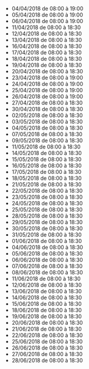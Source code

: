  - 04/04/2018 de 08:00 à 19:00
 - 05/04/2018 de 08:00 à 19:00
 - 06/04/2018 de 08:00 à 19:00
 - 11/04/2018 de 08:00 à 18:30
 - 12/04/2018 de 08:00 à 18:30
 - 13/04/2018 de 08:00 à 18:30
 - 16/04/2018 de 08:00 à 18:30
 - 17/04/2018 de 08:00 à 18:30
 - 18/04/2018 de 08:00 à 18:30
 - 19/04/2018 de 08:00 à 18:30
 - 20/04/2018 de 08:00 à 18:30
 - 23/04/2018 de 08:00 à 19:00
 - 24/04/2018 de 08:00 à 19:00
 - 25/04/2018 de 08:00 à 19:00
 - 26/04/2018 de 08:00 à 19:00
 - 27/04/2018 de 08:00 à 18:30
 - 30/04/2018 de 08:00 à 18:30
 - 02/05/2018 de 08:00 à 18:30
 - 03/05/2018 de 08:00 à 18:30
 - 04/05/2018 de 08:00 à 18:30
 - 07/05/2018 de 08:00 à 18:30
 - 09/05/2018 de 08:00 à 18:30
 - 11/05/2018 de 08:00 à 18:30
 - 14/05/2018 de 08:00 à 18:30
 - 15/05/2018 de 08:00 à 18:30
 - 16/05/2018 de 08:00 à 18:30
 - 17/05/2018 de 08:00 à 18:30
 - 18/05/2018 de 08:00 à 18:30
 - 21/05/2018 de 08:00 à 18:30
 - 22/05/2018 de 08:00 à 18:30
 - 23/05/2018 de 08:00 à 18:30
 - 24/05/2018 de 08:00 à 18:30
 - 25/05/2018 de 08:00 à 18:30
 - 28/05/2018 de 08:00 à 18:30
 - 29/05/2018 de 08:00 à 18:30
 - 30/05/2018 de 08:00 à 18:30
 - 31/05/2018 de 08:00 à 18:30
 - 01/06/2018 de 08:00 à 18:30
 - 04/06/2018 de 08:00 à 18:30
 - 05/06/2018 de 08:00 à 18:30
 - 06/06/2018 de 08:00 à 18:30
 - 07/06/2018 de 08:00 à 18:30
 - 08/06/2018 de 08:00 à 18:30
 - 11/06/2018 de 08:00 à 18:30
 - 12/06/2018 de 08:00 à 18:30
 - 13/06/2018 de 08:00 à 18:30
 - 14/06/2018 de 08:00 à 18:30
 - 15/06/2018 de 08:00 à 18:30
 - 18/06/2018 de 08:00 à 18:30
 - 19/06/2018 de 08:00 à 18:30
 - 20/06/2018 de 08:00 à 18:30
 - 21/06/2018 de 08:00 à 18:30
 - 22/06/2018 de 08:00 à 18:30
 - 25/06/2018 de 08:00 à 18:30
 - 26/06/2018 de 08:00 à 18:30
 - 27/06/2018 de 08:00 à 18:30
 - 28/06/2018 de 08:00 à 18:30